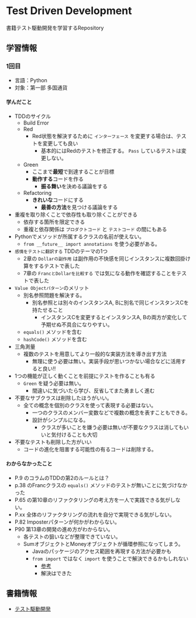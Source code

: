 # Test Driven Development
書籍テスト駆動開発を学習するRepository

## 学習情報
### 1回目
- 言語：Python
- 対象：第一部 多国通貨

#### 学んだこと
- TDDのサイクル
    - Build Error
    - Red
        - Red状態を解決するために `インターフェース` を変更する場合は、テストを変更しても良い
            - 基本的にはRedのテストを修正する。 `Pass` しているテストは変更しない。
    - Green
        - ここまで**最短**で到達することが目標
        - **動作する**コードを作る
            - **振る舞い**を決める議論をする
    - Refactoring
        - **きれいな**コードにする
            - **最善の方法**を見つける議論をする
- 重複を取り除くことで依存性も取り除くことができる
    - 依存する箇所を限定できる
    - 重複と依存関係は `プロダクトコード` と `テストコード` の間にもある
- Pythonでメソッドが所属するクラスの名前が使えない。
    - `from __future__ import annotations` を使う必要がある。
- `感情をテストに翻訳する` TDDのテーマの1つ
    - 2章の `Dollarの副作用` は副作用の不快感を同じインスタンスに複数回掛け算をするテストで表した
    - 7章の `FrancとDollarを比較する` では気になる動作を確認することをテストで表した
- `Value Objectパターン`のメリット
    - 別名参照問題を解決する。
        - 別名参照とは別々のインスタンスA, Bに別名で同じインスタンスCを持たせること
            - インスタンスCを変更するとインスタンスA, Bの両方が変化して予期せぬ不具合になりやすい。
    - `equals()` メソッドを含む
    - `hashCode()` メソッドを含む
- 三角測量
    - 複数のテストを用意してより一般的な実装方法を導き出す方法
        - 無理に使う必要は無い。実装手段が思いつかない場合などに活用すると良い!!
- 1つの機能が正しく動くことを前提にテストを作ることも有る
    - `Green` を疑う必要は無い。
        - 間違いに気づいたら学び、反省してまた勇ましく進む
- 不要なサブクラスは削除したほうがいい。
    - 全ての概念を個別のクラスを使って表現する必要はない。
        - 一つのクラスのメンバー変数などで複数の概念を表すこともできる。
        - 設計がシンプルになる。
            - クラスが多いことを嫌う必要は無いが不要なクラスは消してもいいと気付けることも大切
- 不要なテストも削除した方がいい
    - コードの進化を阻害する可能性の有るコードは削除する。

#### わからなかったこと
- P.9 のコラムのTDDの第2のルールとは？
- p.38 のFrancクラスの `equals()` メソッドのテストが無いことに気づけなかった
- P.65 の第10章のリファクタリングの考え方を一人で実践できる気がしない。
- P.xx 全体のリファクタリングの流れを自分で実現できる気がしない。
- P.82 Imposterパターンが何かがわからない。
- P90 第13章の開発の進め方がわからない。
     - 各テストの狙いなどが整理できていない。
     - SumオブジェクトとMoneyオブジェクトが循環参照になってしまう。
        - Javaのパッケージのアクセス範囲を再現する方法が必要かも
        - `from import` ではなく `import` を使うことで解決できるかもしれない
            - [参考](https://www.web-dev-qa-db-ja.com/ja/python/pythonで循環インポートを避ける方法は？/939940362/)
            - 解決はできた

## 書籍情報
- [テスト駆動開発](https://www.amazon.co.jp/%E3%83%86%E3%82%B9%E3%83%88%E9%A7%86%E5%8B%95%E9%96%8B%E7%99%BA-Kent-Beck/dp/4274217884/ref=sr_1_2?__mk_ja_JP=%E3%82%AB%E3%82%BF%E3%82%AB%E3%83%8A&crid=25K57BGJDY9NC&keywords=%E3%83%86%E3%82%B9%E3%83%88%E9%A7%86%E5%8B%95&qid=1677750275&sprefix=%E3%83%86%E3%82%B9%E3%83%88%E9%A7%86%E5%8B%95%2Caps%2C191&sr=8-2)
